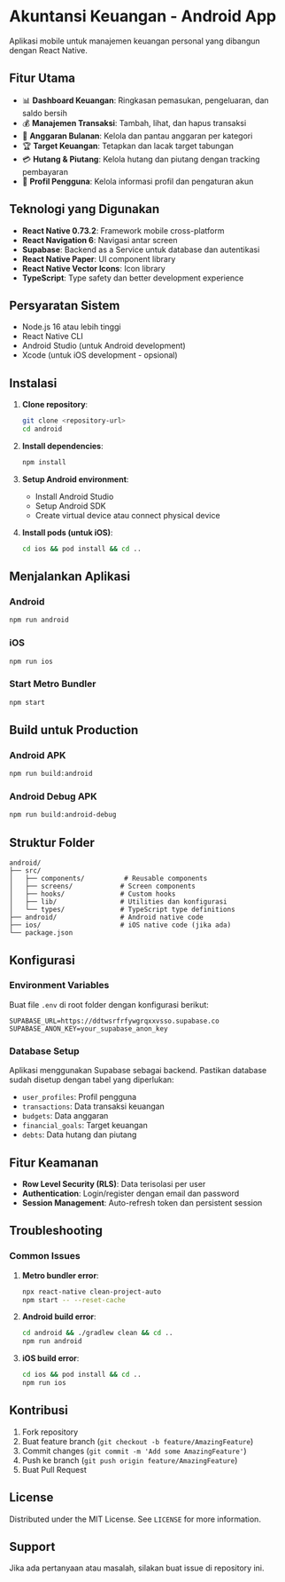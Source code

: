 # Akuntansi Keuangan - Android App

Aplikasi mobile untuk manajemen keuangan personal yang dibangun dengan React Native.

## Fitur Utama

- 📊 **Dashboard Keuangan**: Ringkasan pemasukan, pengeluaran, dan saldo bersih
- 💰 **Manajemen Transaksi**: Tambah, lihat, dan hapus transaksi
- 🎯 **Anggaran Bulanan**: Kelola dan pantau anggaran per kategori
- 🏆 **Target Keuangan**: Tetapkan dan lacak target tabungan
- 💳 **Hutang & Piutang**: Kelola hutang dan piutang dengan tracking pembayaran
- 👤 **Profil Pengguna**: Kelola informasi profil dan pengaturan akun

## Teknologi yang Digunakan

- **React Native 0.73.2**: Framework mobile cross-platform
- **React Navigation 6**: Navigasi antar screen
- **Supabase**: Backend as a Service untuk database dan autentikasi
- **React Native Paper**: UI component library
- **React Native Vector Icons**: Icon library
- **TypeScript**: Type safety dan better development experience

## Persyaratan Sistem

- Node.js 16 atau lebih tinggi
- React Native CLI
- Android Studio (untuk Android development)
- Xcode (untuk iOS development - opsional)

## Instalasi

1. **Clone repository**:
   ```bash
   git clone <repository-url>
   cd android
   ```

2. **Install dependencies**:
   ```bash
   npm install
   ```

3. **Setup Android environment**:
   - Install Android Studio
   - Setup Android SDK
   - Create virtual device atau connect physical device

4. **Install pods (untuk iOS)**:
   ```bash
   cd ios && pod install && cd ..
   ```

## Menjalankan Aplikasi

### Android
```bash
npm run android
```

### iOS
```bash
npm run ios
```

### Start Metro Bundler
```bash
npm start
```

## Build untuk Production

### Android APK
```bash
npm run build:android
```

### Android Debug APK
```bash
npm run build:android-debug
```

## Struktur Folder

```
android/
├── src/
│   ├── components/          # Reusable components
│   ├── screens/            # Screen components
│   ├── hooks/              # Custom hooks
│   ├── lib/                # Utilities dan konfigurasi
│   └── types/              # TypeScript type definitions
├── android/                # Android native code
├── ios/                    # iOS native code (jika ada)
└── package.json
```

## Konfigurasi

### Environment Variables
Buat file `.env` di root folder dengan konfigurasi berikut:

```env
SUPABASE_URL=https://ddtwsrfrfywgrqxxvsso.supabase.co
SUPABASE_ANON_KEY=your_supabase_anon_key
```

### Database Setup
Aplikasi menggunakan Supabase sebagai backend. Pastikan database sudah disetup dengan tabel yang diperlukan:

- `user_profiles`: Profil pengguna
- `transactions`: Data transaksi keuangan
- `budgets`: Data anggaran
- `financial_goals`: Target keuangan
- `debts`: Data hutang dan piutang

## Fitur Keamanan

- **Row Level Security (RLS)**: Data terisolasi per user
- **Authentication**: Login/register dengan email dan password
- **Session Management**: Auto-refresh token dan persistent session

## Troubleshooting

### Common Issues

1. **Metro bundler error**:
   ```bash
   npx react-native clean-project-auto
   npm start -- --reset-cache
   ```

2. **Android build error**:
   ```bash
   cd android && ./gradlew clean && cd ..
   npm run android
   ```

3. **iOS build error**:
   ```bash
   cd ios && pod install && cd ..
   npm run ios
   ```

## Kontribusi

1. Fork repository
2. Buat feature branch (`git checkout -b feature/AmazingFeature`)
3. Commit changes (`git commit -m 'Add some AmazingFeature'`)
4. Push ke branch (`git push origin feature/AmazingFeature`)
5. Buat Pull Request

## License

Distributed under the MIT License. See `LICENSE` for more information.

## Support

Jika ada pertanyaan atau masalah, silakan buat issue di repository ini.